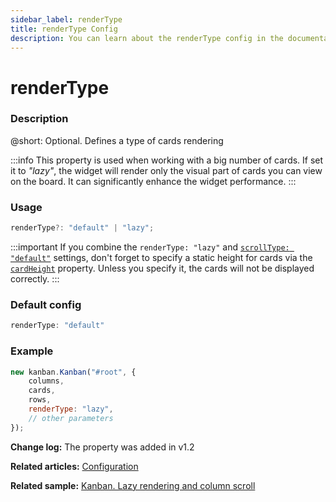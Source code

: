 ```yaml
---
sidebar_label: renderType
title: renderType Config
description: You can learn about the renderType config in the documentation of the DHTMLX JavaScript Kanban library. Browse developer guides and API reference, try out code examples and live demos, and download a free 30-day evaluation version of DHTMLX Kanban.
---
```


# renderType

### Description

@short: Optional. Defines a type of cards rendering

:::info
This property is used when working with a big number of cards. If set it to *"lazy"*, the widget will render only the visual part of cards you can view on the board. It can significantly enhance the widget performance.
:::

### Usage

~~~jsx {}
renderType?: "default" | "lazy";
~~~  

:::important
If you combine the `renderType: "lazy"` and [`scrollType: "default"`](api/config/js_kanban_scrolltype_config.md) settings, don't forget to specify a static height for cards via the [`cardHeight`](api/config/js_kanban_cardheight_config.md) property. Unless you specify it, the cards will not be displayed correctly.
:::

### Default config

~~~jsx {}
renderType: "default"
~~~

### Example

~~~jsx {5}
new kanban.Kanban("#root", {
	columns,
	cards,
	rows,
	renderType: "lazy",
	// other parameters
});
~~~

**Change log:** The property was added in v1.2

**Related articles:** [Configuration](../../../guides/configuration#cards)

**Related sample:** [Kanban. Lazy rendering and column scroll](https://snippet.dhtmlx.com/xez9ghqq?text=#kanban)